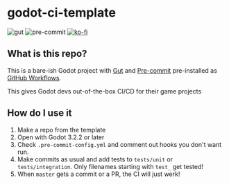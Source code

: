# godot-ci-template

![gut](https://github.com/jason-h-35/godot-ci-template/workflows/gut/badge.svg)
![pre-commit](https://github.com/jason-h-35/godot-ci-template/workflows/pre-commit/badge.svg)
[![ko-fi](https://www.ko-fi.com/img/githubbutton_sm.svg)](https://ko-fi.com/V7V51YS7O)

## What is this repo?
This is a bare-ish Godot project with
[Gut](https://github.com/bitwes/Gut) and [Pre-commit](https://pre-commit.com/)
pre-installed as [GitHub Workflows](https://docs.github.com/en/actions/reference/workflow-syntax-for-github-actions).

This gives Godot devs out-of-the-box CI/CD for their game projects

## How do I use it
1. Make a repo from the template
2. Open with Godot 3.2.2 or later
3. Check `.pre-commit-config.yml` and comment out hooks you don't want run.
4. Make commits as usual and add tests to `tests/unit` or `tests/integration`. Only filenames starting with `test_` get tested!
5. When `master` gets a commit or a PR, the CI will just werk!
